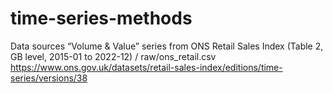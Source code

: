 # time-series-methods


Data sources
“Volume & Value” series from ONS Retail Sales Index (Table 2, GB level, 2015-01 to 2022-12) / raw/ons_retail.csv
https://www.ons.gov.uk/datasets/retail-sales-index/editions/time-series/versions/38

